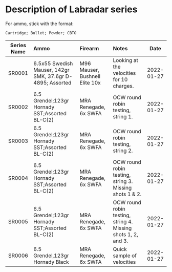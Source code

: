 # Description of Labradar series

For ammo, stick with the format:

`Cartridge; Bullet; Powder; CBTO`

| Series Name | Ammo                                                      | Firearm                        | Notes                                                         |    Date    | 
|:-----------:|:----------------------------------------------------------|:-------------------------------|:--------------------------------------------------------------|:----------:|
|   SR0001    | 6.5x55 Swedish Mauser, 142gr SMK, 37.6gr D-4895; Assorted | M96 Mauser, Bushnell Elite 10x | Looking at the velocities for 10 charges.                     | 2022-01-27 |
|   SR0002    | 6.5 Grendel;123gr Hornady SST;Assorted BL-C(2)            | MRA Renegade, 6x SWFA          | OCW round robin testing, string 1.                            | 2022-01-27 |
|   SR0003    | 6.5 Grendel;123gr Hornady SST;Assorted BL-C(2)            | MRA Renegade, 6x SWFA          | OCW round robin testing, string 2.                            | 2022-01-27 |
|   SR0004    | 6.5 Grendel;123gr Hornady SST;Assorted BL-C(2)            | MRA Renegade, 6x SWFA          | OCW round robin testing, string 3. Missing shots 1 & 2.       | 2022-01-27 |
|   SR0005    | 6.5 Grendel;123gr Hornady SST;Assorted BL-C(2)            | MRA Renegade, 6x SWFA          | OCW round robin testing, string 4. Missing shots 1, 2, and 3. | 2022-01-27 |
|   SR0006    | 6.5 Grendel,123gr Hornady Black                           | MRA Renegade, 6x SWFA          | Quick sample of velocities                                    | 2022-01-27 |
